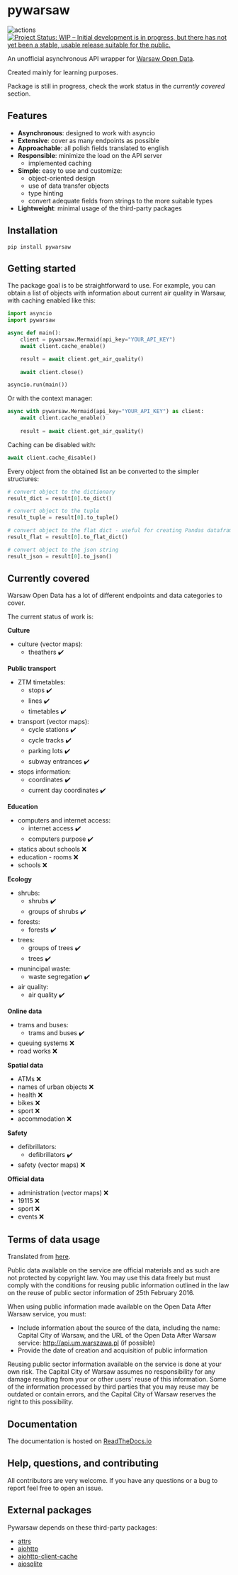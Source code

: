 # pywarsaw
![actions](https://github.com/BrozenSenpai/pywarsaw/actions/workflows/python-package.yml/badge.svg)[![Project Status: WIP – Initial development is in progress, but there has not yet been a stable, usable release suitable for the public.](https://www.repostatus.org/badges/latest/wip.svg)](https://www.repostatus.org/#wip)

An unofficial asynchronous API wrapper for [Warsaw Open Data](https://api.um.warszawa.pl/).

Created mainly for learning purposes.

Package is still in progress, check the work status in the *currently covered* section.

## Features
- **Asynchronous**: designed to work with asyncio
- **Extensive**: cover as many endpoints as possible
- **Approachable**: all polish fields translated to english
- **Responsible**: minimize the load on the API server
    - implemented caching
- **Simple**: easy to use and customize:
    - object-oriented design
    - use of data transfer objects
    - type hinting
    - convert adequate fields from strings to the more suitable types
- **Lightweight**: minimal usage of the third-party packages

## Installation
```
pip install pywarsaw
```

## Getting started
The package goal is to be straightforward to use. For example, you can obtain a list of objects with information about current air quality in Warsaw, with caching enabled like this:
```python
import asyncio
import pywarsaw

async def main():
    client = pywarsaw.Mermaid(api_key="YOUR_API_KEY")
    await client.cache_enable()

    result = await client.get_air_quality()
    
    await client.close()

asyncio.run(main())
```
Or with the context manager:
```python
async with pywarsaw.Mermaid(api_key="YOUR_API_KEY") as client:
    await client.cache_enable()
    
    result = await client.get_air_quality()
```
Caching can be disabled with:
```python
await client.cache_disable()
```
Every object from the obtained list an be converted to the simpler structures:
```python
# convert object to the dictionary
result_dict = result[0].to_dict()

# convert object to the tuple
result_tuple = result[0].to_tuple()

# convert object to the flat dict - useful for creating Pandas dataframes
result_flat = result[0].to_flat_dict()

# convert object to the json string
result_json = result[0].to_json()
```

## Currently covered
Warsaw Open Data has a lot of different endpoints and data categories to cover.

The current status of work is:

**Culture**
* culture (vector maps):
    * theathers :heavy_check_mark:

**Public transport**
* ZTM timetables:
    * stops :heavy_check_mark:
    * lines :heavy_check_mark:
    * timetables :heavy_check_mark:
* transport (vector maps):
    * cycle stations :heavy_check_mark:
    * cycle tracks :heavy_check_mark:
    * parking lots :heavy_check_mark:
    * subway entrances :heavy_check_mark:
* stops information:
    * coordinates :heavy_check_mark:
    * current day coordinates :heavy_check_mark:

**Education**
* computers and internet access:
    * internet access :heavy_check_mark:
    * computers purpose :heavy_check_mark:
* statics about schools :x:
* education - rooms :x:
* schools :x:

**Ecology**
* shrubs:
    * shrubs :heavy_check_mark:
    * groups of shrubs :heavy_check_mark:
* forests:
    * forests :heavy_check_mark:
* trees:
    * groups of trees :heavy_check_mark:
    * trees :heavy_check_mark:
* munincipal waste:
    * waste segregation :heavy_check_mark:
* air quality:
    * air quality :heavy_check_mark:

**Online data**
* trams and buses:
    * trams and buses :heavy_check_mark:
* queuing systems :x:
* road works :x:

**Spatial data**
* ATMs :x:
* names of urban objects :x:
* health :x:
* bikes :x:
* sport :x:
* accommodation :x:

**Safety**
* defibrillators:
    * defibrillators :heavy_check_mark:
* safety (vector maps) :x:

**Official data**
* administration (vector maps) :x:
* 19115 :x:
* sport :x:
* events :x:

## Terms of data usage
Translated from [here](https://api.um.warszawa.pl/#).

Public data available on the service are official materials and as such are not protected by copyright law. You may use this data freely but must comply with the conditions for reusing public information outlined in the law on the reuse of public sector information of 25th February 2016.

When using public information made available on the Open Data After Warsaw service, you must:
* Include information about the source of the data, including the name: Capital City of Warsaw, and the URL of the Open Data After Warsaw service: http://api.um.warszawa.pl (if possible)
* Provide the date of creation and acquisition of public information

Reusing public sector information available on the service is done at your own risk. The Capital City of Warsaw assumes no responsibility for any damage resulting from your or other users' reuse of this information. Some of the information processed by third parties that you may reuse may be outdated or contain errors, and the Capital City of Warsaw reserves the right to this possibility.

## Documentation
The documentation is hosted on [ReadTheDocs.io](https://pywarsaw.readthedocs.io/en/latest/)

## Help, questions, and contributing
All contributors are very welcome. If you have any questions or a bug to report feel free to open an issue.

## External packages
Pywarsaw depends on these third-party packages:


* [attrs](https://www.attrs.org/en/stable/)
* [aiohttp](https://docs.aiohttp.org/en/stable/)
* [aiohttp-client-cache](https://pypi.org/project/aiohttp-client-cache/)
* [aiosqlite](https://github.com/omnilib/aiosqlite)
